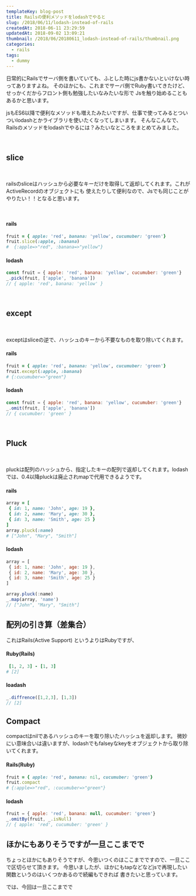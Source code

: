 ```yaml
---
templateKey: blog-post
title: Railsの便利メソッドをlodashでやると
slug: /2018/06/11/lodash-instead-of-rails
createdAt: 2018-06-11 23:29:59
updatedAt: 2018-09-02 13:09:21
thumbnail: /2018/06/20180611_lodash-instead-of-rails/thumbnail.png
categories:
  - rails
tags:
  - dummy
---
```


日常的にRailsでサーバ側を書いていても、ふとした時にjs書かないといけない時ってありますよね。
そのほかにも、これまでサーバ側でRuby書いてきたけど、せっかくだからフロント側も勉強したいなみたいな形で
Jsを触り始めることもあるかと思います。

jsもES6以降で便利なメソッドも増えたみたいですが、仕事で使ってみるとついついlodashとかライブラリを使いたくなってしまいます。
そんなこんなで、Railsのメソッドをlodashでやるには？みたいなところをまとめてみました。

&nbsp;

<div class="adsense"></div>
<h2>slice</h2>
&nbsp;

railsのsliceはハッシュから必要なキーだけを取得して返却してくれます。これがActiveRecordのオブジェクトにも
使えたりして便利なので、Jsでも同じことがやりたい！！となると思います。

&nbsp;
<h4>rails</h4>

```ruby
fruit = { apple: 'red', banana: 'yellow', cucumuber: 'green'}
fruit.slice(:apple, :banana)
#  {:apple=>"red", :banana=>"yellow"}

```

<h4>lodash</h4>

```javascript
const fruit = { apple: 'red', banana: 'yellow', cucumuber: 'green'}
_.pick(fruit, ['apple', 'banana'])
// { apple: 'red', banana: 'yellow' }

```
&nbsp;
<h2>except</h2>
&nbsp;

exceptはsliceの逆で、ハッシュのキーから不要なものを取り除いてくれます。
<h4>rails</h4>

```ruby
fruit = { apple: 'red', banana: 'yellow', cucumuber: 'green'}
fruit.except(:apple, :banana)
# {:cucumuber=>"green"}

```

<h4>lodash</h4>

```javascript
const fruit = { apple: 'red', banana: 'yellow', cucumuber: 'green'}
_.omit(fruit, ['apple', 'banana'])
// { cucumuber: 'green' }

```
&nbsp;
<h2>Pluck</h2>
&nbsp;

pluckは配列のハッシュから、指定したキーの配列で返却してくれます。lodashでは、0.4以降pluckは廃止されmapで代用できるようです。
<h4>rails</h4>

```ruby
array = [
 { id: 1, name: 'John', age: 19 },
 { id: 2, name: 'Mary', age: 30 },
 { id: 3, name: 'Smith', age: 25 }
]
array.pluck(:name)
# ["John", "Mary", "Smith"]

```

<h4>lodash</h4>

```javascript
array = [
 { id: 1, name: 'John', age: 19 },
 { id: 2, name: 'Mary', age: 30 },
 { id: 3, name: 'Smith', age: 25 }
]

array.pluck(:name)
_.map(array, 'name')
// ["John", "Mary", "Smith"]

```

<h2>配列の引き算（差集合）</h2>

これはRails(Active Support) というよりはRubyですが、
<h4>Ruby(Rails)</h4>

```ruby
 [1, 2, 3] - [1, 3]
# [2]

```

<h4>loadash</h4>

```javascript
_.diffrence([1,2,3], [1,3])
// [2]

```

<h2>Compact</h2>

compactはnilであるハッシュのキーを取り除いたハッシュを返却します。
微妙にい意味合いは違いますが、lodashでもfalseyなkeyをオブジェクトから取り除いてくれます。

<h4>Rails(Ruby)</h4>

```ruby
fruit = { apple: 'red', banana: nil, cucumuber: 'green'}
fruit.compact
# {:apple=>"red", :cucumuber=>"green"}

```

<h4>lodash</h4>

```javascript
fruit = { apple: 'red', banana: null, cucumuber: 'green'}
_.omitBy(fruit, _.isNull)
// { apple: 'red', cucumuber: 'green' }

```

<h2>ほかにもありそうですが一旦ここまでで</h2>

ちょっとほかにもありそうですが、今思いつくのはここまでですので、一旦ここで区切らせて頂きます。
今思いましたが、ほかにもtapなどなどjsで再現したい関数というのはいくつかあるので続編もできれば
書きたいと思っています。

では、今回は一旦ここまでで

<div class="after-article"></div>
